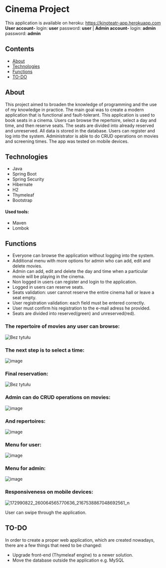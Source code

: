 # Cinema Project

This application is available on heroku: 
https://kinoteatr-app.herokuapp.com
</br>
<b>User account-</b> login: <b>user</b> password: <b>user</b> | <b>Admin account-</b> login: <b>admin</b> password: <b>admin</b>

## Contents
* [About](#About)
* [Technologies](#technologies)
* [Functions](#Functions)
* [TO-DO](#TO-DO)


## About
This project aimed to broaden the knowledge of programming and the use of my knowledge in practice. The main goal was to create a modern application that is functional and
fault-tolerant. This application is used to book seats in a cinema. Users can browse the repertoire, select a day and time, and then reserve seats. The seats are divided into
already reserved and unreserved. All data is stored in the database. Users can register and log into the system. Administrator is able to do CRUD operations on movies and
screening times. The app was tested on mobile devices.

## Technologies
* Java
* Spring Boot
* Spring Security
* Hibernate
* H2
* Thymeleaf
* Bootstrap
#### Used tools:
* Maven
* Lombok


## Functions
- Everyone can browse the application without logging into the system.
- Additional menu with more options for admin who can add, edit and delete movies.
- Admin can add, edit and delete the day and time when a particular movie will be playing in the cinema.
- Non logged in users can register and login to the application.
- Logged in users can reserve seats.
- Seats validation: user cannot reserve the entire cinema hall or leave a seat empty.
- User registration validation: each field must be entered correctly.
- User must confirm his registration to the e-mail adress he provided.
- Seats are divided into reserved(green) and unreserved(red).

 
### The repertoire of movies any user can browse:

![Bez tytułu](https://user-images.githubusercontent.com/46786100/114559778-5e741900-9c6c-11eb-88d1-7e5d841da45f.jpg)

 
### The next step is to select a time:

![image](https://user-images.githubusercontent.com/46786100/118123187-30613080-b3f4-11eb-9e17-6b9501da1884.png)
 
 
### Final reservation:

![Bez tytułu](https://user-images.githubusercontent.com/46786100/114559690-49978580-9c6c-11eb-804c-f29a3514f906.jpg)


### Admin can do CRUD operations on movies:

![image](https://user-images.githubusercontent.com/46786100/118122724-897c9480-b3f3-11eb-80e2-68b3c32df913.png)

### And repertoires:

![image](https://user-images.githubusercontent.com/46786100/118122876-bfba1400-b3f3-11eb-8d93-87a1894c7d38.png)


### Menu for user:

![image](https://user-images.githubusercontent.com/46786100/118122954-dbbdb580-b3f3-11eb-8384-030a388820d2.png)

### Menu for admin:

![image](https://user-images.githubusercontent.com/46786100/118122986-e2e4c380-b3f3-11eb-96a3-305d48c28eb2.png)

### Responsiveness on mobile devices:

![172990822_260064565770636_2167538867048692561_n](https://user-images.githubusercontent.com/46786100/114551398-a0e52800-9c63-11eb-81bd-307eb7d15f11.jpg)

User can swipe through the application.


## TO-DO
 In order to create a proper web application, which are created nowadays, there are a few things that need to be changed:
 * Upgrade front-end (Thymeleaf engine) to a newer solution.
 * Move the database outside the application e.g. MySQL

